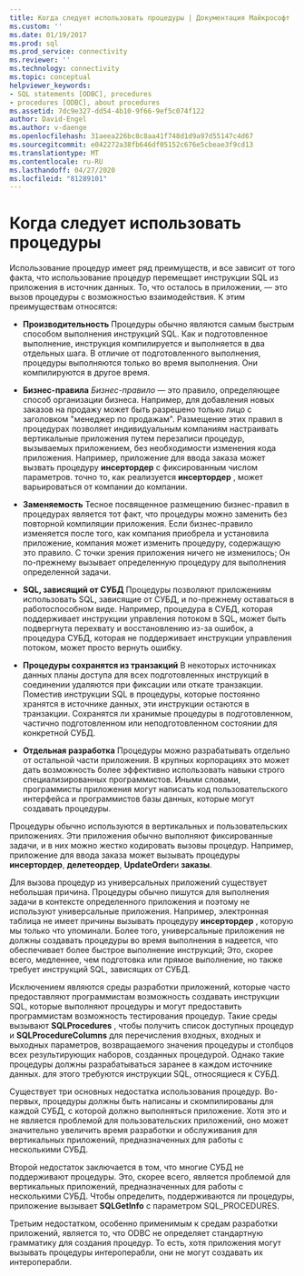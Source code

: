 ```yaml
---
title: Когда следует использовать процедуры | Документация Майкрософт
ms.custom: ''
ms.date: 01/19/2017
ms.prod: sql
ms.prod_service: connectivity
ms.reviewer: ''
ms.technology: connectivity
ms.topic: conceptual
helpviewer_keywords:
- SQL statements [ODBC], procedures
- procedures [ODBC], about procedures
ms.assetid: 7dc9e327-dd54-4b10-9f66-9ef5c074f122
author: David-Engel
ms.author: v-daenge
ms.openlocfilehash: 31aeea226bc8c8aa41f748d1d9a97d55147c4d67
ms.sourcegitcommit: e042272a38fb646df05152c676e5cbeae3f9cd13
ms.translationtype: MT
ms.contentlocale: ru-RU
ms.lasthandoff: 04/27/2020
ms.locfileid: "81289101"
---
```

# <a name="when-to-use-procedures"></a>Когда следует использовать процедуры
Использование процедур имеет ряд преимуществ, и все зависит от того факта, что использование процедур перемещает инструкции SQL из приложения в источник данных. То, что осталось в приложении, — это вызов процедуры с возможностью взаимодействия. К этим преимуществам относятся:  
  
-   **Производительность** Процедуры обычно являются самым быстрым способом выполнения инструкций SQL. Как и подготовленное выполнение, инструкция компилируется и выполняется в два отдельных шага. В отличие от подготовленного выполнения, процедуры выполняются только во время выполнения. Они компилируются в другое время.  
  
-   **Бизнес-правила** *Бизнес-правило* — это правило, определяющее способ организации бизнеса. Например, для добавления новых заказов на продажу может быть разрешено только лицо с заголовком "менеджер по продажам". Размещение этих правил в процедурах позволяет индивидуальным компаниям настраивать вертикальные приложения путем перезаписи процедур, вызываемых приложением, без необходимости изменения кода приложения. Например, приложение для ввода заказа может вызвать процедуру **инсертордер** с фиксированным числом параметров. точно то, как реализуется **инсертордер** , может варьироваться от компании до компании.  
  
-   **Заменяемость** Тесное посвященное размещению бизнес-правил в процедурах является тот факт, что процедуры можно заменить без повторной компиляции приложения. Если бизнес-правило изменяется после того, как компания приобрела и установила приложение, компания может изменить процедуру, содержащую это правило. С точки зрения приложения ничего не изменилось; Он по-прежнему вызывает определенную процедуру для выполнения определенной задачи.  
  
-   **SQL, зависящий от СУБД** Процедуры позволяют приложениям использовать SQL, зависящие от СУБД, и по-прежнему оставаться в работоспособном виде. Например, процедура в СУБД, которая поддерживает инструкции управления потоком в SQL, может быть подвергнута перехвату и восстановлению из-за ошибок, а процедура СУБД, которая не поддерживает инструкции управления потоком, может просто вернуть ошибку.  
  
-   **Процедуры сохранятся из транзакций** В некоторых источниках данных планы доступа для всех подготовленных инструкций в соединении удаляются при фиксации или откате транзакции. Поместив инструкции SQL в процедуры, которые постоянно хранятся в источнике данных, эти инструкции остаются в транзакции. Сохранятся ли хранимые процедуры в подготовленном, частично подготовленном или неподготовленном состоянии для конкретной СУБД.  
  
-   **Отдельная разработка** Процедуры можно разрабатывать отдельно от остальной части приложения. В крупных корпорациях это может дать возможность более эффективно использовать навыки строго специализированных программистов. Иными словами, программисты приложения могут написать код пользовательского интерфейса и программистов базы данных, которые могут создавать процедуры.  
  
 Процедуры обычно используются в вертикальных и пользовательских приложениях. Эти приложения обычно выполняют фиксированные задачи, и в них можно жестко кодировать вызовы процедур. Например, приложение для ввода заказа может вызывать процедуры **инсертордер**, **делетеордер**, **UpdateOrder**и **заказы**.  
  
 Для вызова процедур из универсальных приложений существует небольшая причина. Процедуры обычно пишутся для выполнения задачи в контексте определенного приложения и поэтому не используют универсальные приложения. Например, электронная таблица не имеет причины вызывать процедуру **инсертордер** , которую мы только что упоминали. Более того, универсальные приложения не должны создавать процедуры во время выполнения в надеется, что обеспечивает более быстрое выполнение инструкций; Это, скорее всего, медленнее, чем подготовка или прямое выполнение, но также требует инструкций SQL, зависящих от СУБД.  
  
 Исключением являются среды разработки приложений, которые часто предоставляют программистам возможность создавать инструкции SQL, которые выполняют процедуры и могут предоставить программистам возможность тестирования процедур. Такие среды вызывают **SQLProcedures** , чтобы получить список доступных процедур и **SQLProcedureColumns** для перечисления входных, входных и выходных параметров, возвращаемого значения процедуры и столбцов всех результирующих наборов, созданных процедурой. Однако такие процедуры должны разрабатываться заранее в каждом источнике данных. для этого требуются инструкции SQL, относящиеся к СУБД.  
  
 Существует три основных недостатка использования процедур. Во-первых, процедуры должны быть написаны и скомпилированы для каждой СУБД, с которой должно выполняться приложение. Хотя это и не является проблемой для пользовательских приложений, оно может значительно увеличить время разработки и обслуживания для вертикальных приложений, предназначенных для работы с несколькими СУБД.  
  
 Второй недостаток заключается в том, что многие СУБД не поддерживают процедуры. Это, скорее всего, является проблемой для вертикальных приложений, предназначенных для работы с несколькими СУБД. Чтобы определить, поддерживаются ли процедуры, приложение вызывает **SQLGetInfo** с параметром SQL_PROCEDURES.  
  
 Третьим недостатком, особенно применимым к средам разработки приложений, является то, что ODBC не определяет стандартную грамматику для создания процедур. То есть, хотя приложения могут вызывать процедуры интероперабли, они не могут создавать их интероперабли.
